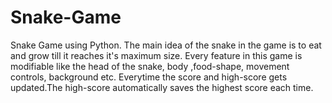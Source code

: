 # Snake-Game
Snake Game using Python. The main idea of the snake in the game is to eat and grow till it reaches it's maximum size. Every feature in this game is modifiable like the head of the snake, body ,food-shape, movement controls, background etc. Everytime the score and high-score gets updated.The high-score automatically saves the highest score each time.
